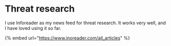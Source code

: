 # Threat research

I use Inforeader as my news feed for threat research. It works very well, and I have loved using it so far.

{% embed url="https://www.inoreader.com/all_articles" %}



